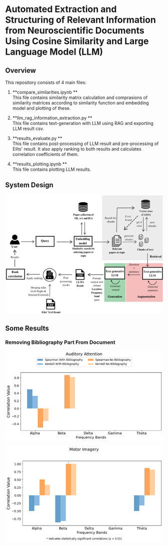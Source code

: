 # Automated Extraction and Structuring of Relevant Information from Neuroscientific Documents Using Cosine Similarity and Large Language Model (LLM)



## Overview

This repository consists of 4 main files:

1. **compare_similarities.ipynb ** <br>
This file contains similarity matrix calculation and comprasions of similarity matrices according to similarity function and embedding model and plotting of these.

2. **llm_rag_information_extraction.py ** <br>
This file contains text-generation with LLM using RAG and exporting LLM result csv.

3. **results_evaluate.py ** <br>
This file contains post-processing of LLM result and pre-processing of Eilts' result. It also apply ranking to both results and calculates correlation coefficients of them.

4. **results_plotting.ipynb ** <br>
This file contains plotting LLM results.

## System Design

![System Design](images/diagram.png)

## Some Results

### Removing Bibliography Part From Document

![Bibliography Result](images/bib-AA.png)

![Bibliography Result](images/bib-MI.png)
